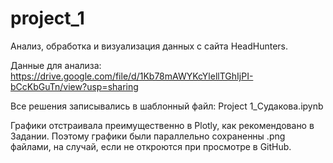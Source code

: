 # project_1
Анализ, обработка и визуализация данных с сайта HeadHunters.

Данные для анализа:
https://drive.google.com/file/d/1Kb78mAWYKcYlellTGhIjPI-bCcKbGuTn/view?usp=sharing

Все решения записывались в шаблонный файл:
Project 1_Судакова.ipynb

Графики отстраивала преимущественно в Plotly, как рекомендовано в Задании. Поэтому графики были параллельно сохраненны .png файлами, на случай, если не откроются при просмотре в GitHub.


